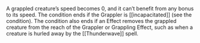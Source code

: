 A grappled creature’s speed becomes 0, and it can’t benefit from any bonus to its speed.
The condition ends if the Grappler is [[incapacitated]] (see the condition).
The condition also ends if an Effect removes the grappled creature from the reach of the Grappler or Grappling Effect, such as when a creature is hurled away by the [[Thunderwave]] spell.